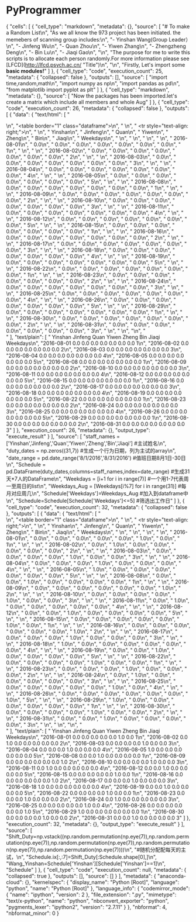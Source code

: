 # PyProgrammer
{
 "cells": [
  {
   "cell_type": "markdown",
   "metadata": {},
   "source": [
    "# To make a Random List\n",
    "As we all know the 973 project has been initiated. the memebers of scanning group includes:\n",
    "- Yinshan Wang(Group Leader）\n",
    "- Jinfeng Wu\n",
    "- Quan Zhou\n",
    "- Yiwen Zhang\n",
    "- Zhengzheng Deng\n",
    "- Bin Lu\n",
    "- Jiaqi Gao\n",
    "\n",
    "The purpose for me to write this scripts is to allocate each person randomly.For more information please see [LFCD](http://lfcd.psych.ac.cn/ \"Title\")\n",
    "\n",
    "Firstly, Let's import some **basic modules!**"
   ]
  },
  {
   "cell_type": "code",
   "execution_count": 25,
   "metadata": {
    "collapsed": false
   },
   "outputs": [],
   "source": [
    "import time,random,math\n",
    "import numpy as np\n",
    "import pandas as pd\n",
    "from matplotlib import pyplot as plt"
   ]
  },
  {
   "cell_type": "markdown",
   "metadata": {},
   "source": [
    "Now the packages has been imported.let's create a matrix which include all members and  whole Aug"
   ]
  },
  {
   "cell_type": "code",
   "execution_count": 26,
   "metadata": {
    "collapsed": false
   },
   "outputs": [
    {
     "data": {
      "text/html": [
       "<div>\n",
       "<table border=\"1\" class=\"dataframe\">\n",
       "  <thead>\n",
       "    <tr style=\"text-align: right;\">\n",
       "      <th></th>\n",
       "      <th>Yinshan</th>\n",
       "      <th>Jinfeng</th>\n",
       "      <th>Quan</th>\n",
       "      <th>Yiwen</th>\n",
       "      <th>Zheng</th>\n",
       "      <th>Bin</th>\n",
       "      <th>Jiaqi</th>\n",
       "      <th>Weekdays</th>\n",
       "    </tr>\n",
       "  </thead>\n",
       "  <tbody>\n",
       "    <tr>\n",
       "      <th>2016-08-01</th>\n",
       "      <td>0.0</td>\n",
       "      <td>0.0</td>\n",
       "      <td>0.0</td>\n",
       "      <td>0.0</td>\n",
       "      <td>0.0</td>\n",
       "      <td>0.0</td>\n",
       "      <td>0.0</td>\n",
       "      <td>1</td>\n",
       "    </tr>\n",
       "    <tr>\n",
       "      <th>2016-08-02</th>\n",
       "      <td>0.0</td>\n",
       "      <td>0.0</td>\n",
       "      <td>0.0</td>\n",
       "      <td>0.0</td>\n",
       "      <td>0.0</td>\n",
       "      <td>0.0</td>\n",
       "      <td>0.0</td>\n",
       "      <td>2</td>\n",
       "    </tr>\n",
       "    <tr>\n",
       "      <th>2016-08-03</th>\n",
       "      <td>0.0</td>\n",
       "      <td>0.0</td>\n",
       "      <td>0.0</td>\n",
       "      <td>0.0</td>\n",
       "      <td>0.0</td>\n",
       "      <td>0.0</td>\n",
       "      <td>0.0</td>\n",
       "      <td>3</td>\n",
       "    </tr>\n",
       "    <tr>\n",
       "      <th>2016-08-04</th>\n",
       "      <td>0.0</td>\n",
       "      <td>0.0</td>\n",
       "      <td>0.0</td>\n",
       "      <td>0.0</td>\n",
       "      <td>0.0</td>\n",
       "      <td>0.0</td>\n",
       "      <td>0.0</td>\n",
       "      <td>4</td>\n",
       "    </tr>\n",
       "    <tr>\n",
       "      <th>2016-08-05</th>\n",
       "      <td>0.0</td>\n",
       "      <td>0.0</td>\n",
       "      <td>0.0</td>\n",
       "      <td>0.0</td>\n",
       "      <td>0.0</td>\n",
       "      <td>0.0</td>\n",
       "      <td>0.0</td>\n",
       "      <td>5</td>\n",
       "    </tr>\n",
       "    <tr>\n",
       "      <th>2016-08-08</th>\n",
       "      <td>0.0</td>\n",
       "      <td>0.0</td>\n",
       "      <td>0.0</td>\n",
       "      <td>0.0</td>\n",
       "      <td>0.0</td>\n",
       "      <td>0.0</td>\n",
       "      <td>0.0</td>\n",
       "      <td>1</td>\n",
       "    </tr>\n",
       "    <tr>\n",
       "      <th>2016-08-09</th>\n",
       "      <td>0.0</td>\n",
       "      <td>0.0</td>\n",
       "      <td>0.0</td>\n",
       "      <td>0.0</td>\n",
       "      <td>0.0</td>\n",
       "      <td>0.0</td>\n",
       "      <td>0.0</td>\n",
       "      <td>2</td>\n",
       "    </tr>\n",
       "    <tr>\n",
       "      <th>2016-08-10</th>\n",
       "      <td>0.0</td>\n",
       "      <td>0.0</td>\n",
       "      <td>0.0</td>\n",
       "      <td>0.0</td>\n",
       "      <td>0.0</td>\n",
       "      <td>0.0</td>\n",
       "      <td>0.0</td>\n",
       "      <td>3</td>\n",
       "    </tr>\n",
       "    <tr>\n",
       "      <th>2016-08-11</th>\n",
       "      <td>0.0</td>\n",
       "      <td>0.0</td>\n",
       "      <td>0.0</td>\n",
       "      <td>0.0</td>\n",
       "      <td>0.0</td>\n",
       "      <td>0.0</td>\n",
       "      <td>0.0</td>\n",
       "      <td>4</td>\n",
       "    </tr>\n",
       "    <tr>\n",
       "      <th>2016-08-12</th>\n",
       "      <td>0.0</td>\n",
       "      <td>0.0</td>\n",
       "      <td>0.0</td>\n",
       "      <td>0.0</td>\n",
       "      <td>0.0</td>\n",
       "      <td>0.0</td>\n",
       "      <td>0.0</td>\n",
       "      <td>5</td>\n",
       "    </tr>\n",
       "    <tr>\n",
       "      <th>2016-08-15</th>\n",
       "      <td>0.0</td>\n",
       "      <td>0.0</td>\n",
       "      <td>0.0</td>\n",
       "      <td>0.0</td>\n",
       "      <td>0.0</td>\n",
       "      <td>0.0</td>\n",
       "      <td>0.0</td>\n",
       "      <td>1</td>\n",
       "    </tr>\n",
       "    <tr>\n",
       "      <th>2016-08-16</th>\n",
       "      <td>0.0</td>\n",
       "      <td>0.0</td>\n",
       "      <td>0.0</td>\n",
       "      <td>0.0</td>\n",
       "      <td>0.0</td>\n",
       "      <td>0.0</td>\n",
       "      <td>0.0</td>\n",
       "      <td>2</td>\n",
       "    </tr>\n",
       "    <tr>\n",
       "      <th>2016-08-17</th>\n",
       "      <td>0.0</td>\n",
       "      <td>0.0</td>\n",
       "      <td>0.0</td>\n",
       "      <td>0.0</td>\n",
       "      <td>0.0</td>\n",
       "      <td>0.0</td>\n",
       "      <td>0.0</td>\n",
       "      <td>3</td>\n",
       "    </tr>\n",
       "    <tr>\n",
       "      <th>2016-08-18</th>\n",
       "      <td>0.0</td>\n",
       "      <td>0.0</td>\n",
       "      <td>0.0</td>\n",
       "      <td>0.0</td>\n",
       "      <td>0.0</td>\n",
       "      <td>0.0</td>\n",
       "      <td>0.0</td>\n",
       "      <td>4</td>\n",
       "    </tr>\n",
       "    <tr>\n",
       "      <th>2016-08-19</th>\n",
       "      <td>0.0</td>\n",
       "      <td>0.0</td>\n",
       "      <td>0.0</td>\n",
       "      <td>0.0</td>\n",
       "      <td>0.0</td>\n",
       "      <td>0.0</td>\n",
       "      <td>0.0</td>\n",
       "      <td>5</td>\n",
       "    </tr>\n",
       "    <tr>\n",
       "      <th>2016-08-22</th>\n",
       "      <td>0.0</td>\n",
       "      <td>0.0</td>\n",
       "      <td>0.0</td>\n",
       "      <td>0.0</td>\n",
       "      <td>0.0</td>\n",
       "      <td>0.0</td>\n",
       "      <td>0.0</td>\n",
       "      <td>1</td>\n",
       "    </tr>\n",
       "    <tr>\n",
       "      <th>2016-08-23</th>\n",
       "      <td>0.0</td>\n",
       "      <td>0.0</td>\n",
       "      <td>0.0</td>\n",
       "      <td>0.0</td>\n",
       "      <td>0.0</td>\n",
       "      <td>0.0</td>\n",
       "      <td>0.0</td>\n",
       "      <td>2</td>\n",
       "    </tr>\n",
       "    <tr>\n",
       "      <th>2016-08-24</th>\n",
       "      <td>0.0</td>\n",
       "      <td>0.0</td>\n",
       "      <td>0.0</td>\n",
       "      <td>0.0</td>\n",
       "      <td>0.0</td>\n",
       "      <td>0.0</td>\n",
       "      <td>0.0</td>\n",
       "      <td>3</td>\n",
       "    </tr>\n",
       "    <tr>\n",
       "      <th>2016-08-25</th>\n",
       "      <td>0.0</td>\n",
       "      <td>0.0</td>\n",
       "      <td>0.0</td>\n",
       "      <td>0.0</td>\n",
       "      <td>0.0</td>\n",
       "      <td>0.0</td>\n",
       "      <td>0.0</td>\n",
       "      <td>4</td>\n",
       "    </tr>\n",
       "    <tr>\n",
       "      <th>2016-08-26</th>\n",
       "      <td>0.0</td>\n",
       "      <td>0.0</td>\n",
       "      <td>0.0</td>\n",
       "      <td>0.0</td>\n",
       "      <td>0.0</td>\n",
       "      <td>0.0</td>\n",
       "      <td>0.0</td>\n",
       "      <td>5</td>\n",
       "    </tr>\n",
       "    <tr>\n",
       "      <th>2016-08-29</th>\n",
       "      <td>0.0</td>\n",
       "      <td>0.0</td>\n",
       "      <td>0.0</td>\n",
       "      <td>0.0</td>\n",
       "      <td>0.0</td>\n",
       "      <td>0.0</td>\n",
       "      <td>0.0</td>\n",
       "      <td>1</td>\n",
       "    </tr>\n",
       "    <tr>\n",
       "      <th>2016-08-30</th>\n",
       "      <td>0.0</td>\n",
       "      <td>0.0</td>\n",
       "      <td>0.0</td>\n",
       "      <td>0.0</td>\n",
       "      <td>0.0</td>\n",
       "      <td>0.0</td>\n",
       "      <td>0.0</td>\n",
       "      <td>2</td>\n",
       "    </tr>\n",
       "    <tr>\n",
       "      <th>2016-08-31</th>\n",
       "      <td>0.0</td>\n",
       "      <td>0.0</td>\n",
       "      <td>0.0</td>\n",
       "      <td>0.0</td>\n",
       "      <td>0.0</td>\n",
       "      <td>0.0</td>\n",
       "      <td>0.0</td>\n",
       "      <td>3</td>\n",
       "    </tr>\n",
       "  </tbody>\n",
       "</table>\n",
       "</div>"
      ],
      "text/plain": [
       "            Yinshan  Jinfeng  Quan  Yiwen  Zheng  Bin  Jiaqi  Weekdays\n",
       "2016-08-01      0.0      0.0   0.0    0.0    0.0  0.0    0.0         1\n",
       "2016-08-02      0.0      0.0   0.0    0.0    0.0  0.0    0.0         2\n",
       "2016-08-03      0.0      0.0   0.0    0.0    0.0  0.0    0.0         3\n",
       "2016-08-04      0.0      0.0   0.0    0.0    0.0  0.0    0.0         4\n",
       "2016-08-05      0.0      0.0   0.0    0.0    0.0  0.0    0.0         5\n",
       "2016-08-08      0.0      0.0   0.0    0.0    0.0  0.0    0.0         1\n",
       "2016-08-09      0.0      0.0   0.0    0.0    0.0  0.0    0.0         2\n",
       "2016-08-10      0.0      0.0   0.0    0.0    0.0  0.0    0.0         3\n",
       "2016-08-11      0.0      0.0   0.0    0.0    0.0  0.0    0.0         4\n",
       "2016-08-12      0.0      0.0   0.0    0.0    0.0  0.0    0.0         5\n",
       "2016-08-15      0.0      0.0   0.0    0.0    0.0  0.0    0.0         1\n",
       "2016-08-16      0.0      0.0   0.0    0.0    0.0  0.0    0.0         2\n",
       "2016-08-17      0.0      0.0   0.0    0.0    0.0  0.0    0.0         3\n",
       "2016-08-18      0.0      0.0   0.0    0.0    0.0  0.0    0.0         4\n",
       "2016-08-19      0.0      0.0   0.0    0.0    0.0  0.0    0.0         5\n",
       "2016-08-22      0.0      0.0   0.0    0.0    0.0  0.0    0.0         1\n",
       "2016-08-23      0.0      0.0   0.0    0.0    0.0  0.0    0.0         2\n",
       "2016-08-24      0.0      0.0   0.0    0.0    0.0  0.0    0.0         3\n",
       "2016-08-25      0.0      0.0   0.0    0.0    0.0  0.0    0.0         4\n",
       "2016-08-26      0.0      0.0   0.0    0.0    0.0  0.0    0.0         5\n",
       "2016-08-29      0.0      0.0   0.0    0.0    0.0  0.0    0.0         1\n",
       "2016-08-30      0.0      0.0   0.0    0.0    0.0  0.0    0.0         2\n",
       "2016-08-31      0.0      0.0   0.0    0.0    0.0  0.0    0.0         3"
      ]
     },
     "execution_count": 26,
     "metadata": {},
     "output_type": "execute_result"
    }
   ],
   "source": [
    "staff_names = ['Yinshan','Jinfeng','Quan','Yiwen','Zheng','Bin','Jiaqi']  #主试姓名\n",
    "duty_dates = np.zeros((31,7))                                             #生成一个行为日期，列为主试的array\n",
    "date_range = pd.date_range('8/1/2016','8/31/2016')                        #值班日期8月1日-30日\n",
    "Schedule = pd.DataFrame(duty_dates,columns=staff_names,index=date_range)   #生成31天*7人的DataFrame\n",
    "Weekdays = [i+1 for i in range(7)]                                         #一个用1-7代表周一至周日的list\n",
    "Weekdays_Aug = [Weekdays[i%7] for i in range(31)]                          #每月对应周几\n",
    "Schedule['Weekdays']=Weekdays_Aug                                          #加入到dataframe中\n",
    "Schedule=Schedule[Schedule['Weekdays']<=5]                                 #筛选出工作日"
   ]
  },
  {
   "cell_type": "code",
   "execution_count": 32,
   "metadata": {
    "collapsed": false
   },
   "outputs": [
    {
     "data": {
      "text/html": [
       "<div>\n",
       "<table border=\"1\" class=\"dataframe\">\n",
       "  <thead>\n",
       "    <tr style=\"text-align: right;\">\n",
       "      <th></th>\n",
       "      <th>Yinshan</th>\n",
       "      <th>Jinfeng</th>\n",
       "      <th>Quan</th>\n",
       "      <th>Yiwen</th>\n",
       "      <th>Zheng</th>\n",
       "      <th>Bin</th>\n",
       "      <th>Jiaqi</th>\n",
       "      <th>Weekdays</th>\n",
       "    </tr>\n",
       "  </thead>\n",
       "  <tbody>\n",
       "    <tr>\n",
       "      <th>2016-08-01</th>\n",
       "      <td>0.0</td>\n",
       "      <td>0.0</td>\n",
       "      <td>0.0</td>\n",
       "      <td>0.0</td>\n",
       "      <td>0.0</td>\n",
       "      <td>1.0</td>\n",
       "      <td>0.0</td>\n",
       "      <td>1</td>\n",
       "    </tr>\n",
       "    <tr>\n",
       "      <th>2016-08-02</th>\n",
       "      <td>0.0</td>\n",
       "      <td>1.0</td>\n",
       "      <td>0.0</td>\n",
       "      <td>0.0</td>\n",
       "      <td>0.0</td>\n",
       "      <td>0.0</td>\n",
       "      <td>0.0</td>\n",
       "      <td>2</td>\n",
       "    </tr>\n",
       "    <tr>\n",
       "      <th>2016-08-03</th>\n",
       "      <td>0.0</td>\n",
       "      <td>0.0</td>\n",
       "      <td>0.0</td>\n",
       "      <td>0.0</td>\n",
       "      <td>1.0</td>\n",
       "      <td>0.0</td>\n",
       "      <td>0.0</td>\n",
       "      <td>3</td>\n",
       "    </tr>\n",
       "    <tr>\n",
       "      <th>2016-08-04</th>\n",
       "      <td>0.0</td>\n",
       "      <td>0.0</td>\n",
       "      <td>0.0</td>\n",
       "      <td>1.0</td>\n",
       "      <td>0.0</td>\n",
       "      <td>0.0</td>\n",
       "      <td>0.0</td>\n",
       "      <td>4</td>\n",
       "    </tr>\n",
       "    <tr>\n",
       "      <th>2016-08-05</th>\n",
       "      <td>1.0</td>\n",
       "      <td>0.0</td>\n",
       "      <td>0.0</td>\n",
       "      <td>0.0</td>\n",
       "      <td>0.0</td>\n",
       "      <td>0.0</td>\n",
       "      <td>0.0</td>\n",
       "      <td>5</td>\n",
       "    </tr>\n",
       "    <tr>\n",
       "      <th>2016-08-08</th>\n",
       "      <td>0.0</td>\n",
       "      <td>0.0</td>\n",
       "      <td>1.0</td>\n",
       "      <td>0.0</td>\n",
       "      <td>0.0</td>\n",
       "      <td>0.0</td>\n",
       "      <td>0.0</td>\n",
       "      <td>1</td>\n",
       "    </tr>\n",
       "    <tr>\n",
       "      <th>2016-08-09</th>\n",
       "      <td>0.0</td>\n",
       "      <td>0.0</td>\n",
       "      <td>0.0</td>\n",
       "      <td>0.0</td>\n",
       "      <td>0.0</td>\n",
       "      <td>0.0</td>\n",
       "      <td>1.0</td>\n",
       "      <td>2</td>\n",
       "    </tr>\n",
       "    <tr>\n",
       "      <th>2016-08-10</th>\n",
       "      <td>0.0</td>\n",
       "      <td>0.0</td>\n",
       "      <td>0.0</td>\n",
       "      <td>0.0</td>\n",
       "      <td>1.0</td>\n",
       "      <td>0.0</td>\n",
       "      <td>0.0</td>\n",
       "      <td>3</td>\n",
       "    </tr>\n",
       "    <tr>\n",
       "      <th>2016-08-11</th>\n",
       "      <td>0.0</td>\n",
       "      <td>1.0</td>\n",
       "      <td>0.0</td>\n",
       "      <td>0.0</td>\n",
       "      <td>0.0</td>\n",
       "      <td>0.0</td>\n",
       "      <td>0.0</td>\n",
       "      <td>4</td>\n",
       "    </tr>\n",
       "    <tr>\n",
       "      <th>2016-08-12</th>\n",
       "      <td>0.0</td>\n",
       "      <td>0.0</td>\n",
       "      <td>1.0</td>\n",
       "      <td>0.0</td>\n",
       "      <td>0.0</td>\n",
       "      <td>0.0</td>\n",
       "      <td>0.0</td>\n",
       "      <td>5</td>\n",
       "    </tr>\n",
       "    <tr>\n",
       "      <th>2016-08-15</th>\n",
       "      <td>0.0</td>\n",
       "      <td>0.0</td>\n",
       "      <td>0.0</td>\n",
       "      <td>0.0</td>\n",
       "      <td>0.0</td>\n",
       "      <td>1.0</td>\n",
       "      <td>0.0</td>\n",
       "      <td>1</td>\n",
       "    </tr>\n",
       "    <tr>\n",
       "      <th>2016-08-16</th>\n",
       "      <td>0.0</td>\n",
       "      <td>0.0</td>\n",
       "      <td>0.0</td>\n",
       "      <td>0.0</td>\n",
       "      <td>0.0</td>\n",
       "      <td>0.0</td>\n",
       "      <td>1.0</td>\n",
       "      <td>2</td>\n",
       "    </tr>\n",
       "    <tr>\n",
       "      <th>2016-08-17</th>\n",
       "      <td>0.0</td>\n",
       "      <td>0.0</td>\n",
       "      <td>0.0</td>\n",
       "      <td>1.0</td>\n",
       "      <td>0.0</td>\n",
       "      <td>0.0</td>\n",
       "      <td>0.0</td>\n",
       "      <td>3</td>\n",
       "    </tr>\n",
       "    <tr>\n",
       "      <th>2016-08-18</th>\n",
       "      <td>1.0</td>\n",
       "      <td>0.0</td>\n",
       "      <td>0.0</td>\n",
       "      <td>0.0</td>\n",
       "      <td>0.0</td>\n",
       "      <td>0.0</td>\n",
       "      <td>0.0</td>\n",
       "      <td>4</td>\n",
       "    </tr>\n",
       "    <tr>\n",
       "      <th>2016-08-19</th>\n",
       "      <td>0.0</td>\n",
       "      <td>0.0</td>\n",
       "      <td>1.0</td>\n",
       "      <td>0.0</td>\n",
       "      <td>0.0</td>\n",
       "      <td>0.0</td>\n",
       "      <td>0.0</td>\n",
       "      <td>5</td>\n",
       "    </tr>\n",
       "    <tr>\n",
       "      <th>2016-08-22</th>\n",
       "      <td>0.0</td>\n",
       "      <td>0.0</td>\n",
       "      <td>0.0</td>\n",
       "      <td>0.0</td>\n",
       "      <td>1.0</td>\n",
       "      <td>0.0</td>\n",
       "      <td>0.0</td>\n",
       "      <td>1</td>\n",
       "    </tr>\n",
       "    <tr>\n",
       "      <th>2016-08-23</th>\n",
       "      <td>0.0</td>\n",
       "      <td>0.0</td>\n",
       "      <td>0.0</td>\n",
       "      <td>1.0</td>\n",
       "      <td>0.0</td>\n",
       "      <td>0.0</td>\n",
       "      <td>0.0</td>\n",
       "      <td>2</td>\n",
       "    </tr>\n",
       "    <tr>\n",
       "      <th>2016-08-24</th>\n",
       "      <td>0.0</td>\n",
       "      <td>1.0</td>\n",
       "      <td>0.0</td>\n",
       "      <td>0.0</td>\n",
       "      <td>0.0</td>\n",
       "      <td>0.0</td>\n",
       "      <td>0.0</td>\n",
       "      <td>3</td>\n",
       "    </tr>\n",
       "    <tr>\n",
       "      <th>2016-08-25</th>\n",
       "      <td>0.0</td>\n",
       "      <td>0.0</td>\n",
       "      <td>0.0</td>\n",
       "      <td>0.0</td>\n",
       "      <td>0.0</td>\n",
       "      <td>1.0</td>\n",
       "      <td>0.0</td>\n",
       "      <td>4</td>\n",
       "    </tr>\n",
       "    <tr>\n",
       "      <th>2016-08-26</th>\n",
       "      <td>0.0</td>\n",
       "      <td>0.0</td>\n",
       "      <td>0.0</td>\n",
       "      <td>0.0</td>\n",
       "      <td>0.0</td>\n",
       "      <td>0.0</td>\n",
       "      <td>1.0</td>\n",
       "      <td>5</td>\n",
       "    </tr>\n",
       "    <tr>\n",
       "      <th>2016-08-29</th>\n",
       "      <td>1.0</td>\n",
       "      <td>0.0</td>\n",
       "      <td>0.0</td>\n",
       "      <td>0.0</td>\n",
       "      <td>0.0</td>\n",
       "      <td>0.0</td>\n",
       "      <td>0.0</td>\n",
       "      <td>1</td>\n",
       "    </tr>\n",
       "    <tr>\n",
       "      <th>2016-08-30</th>\n",
       "      <td>0.0</td>\n",
       "      <td>0.0</td>\n",
       "      <td>0.0</td>\n",
       "      <td>0.0</td>\n",
       "      <td>1.0</td>\n",
       "      <td>0.0</td>\n",
       "      <td>0.0</td>\n",
       "      <td>2</td>\n",
       "    </tr>\n",
       "    <tr>\n",
       "      <th>2016-08-31</th>\n",
       "      <td>0.0</td>\n",
       "      <td>0.0</td>\n",
       "      <td>1.0</td>\n",
       "      <td>0.0</td>\n",
       "      <td>0.0</td>\n",
       "      <td>0.0</td>\n",
       "      <td>0.0</td>\n",
       "      <td>3</td>\n",
       "    </tr>\n",
       "  </tbody>\n",
       "</table>\n",
       "</div>"
      ],
      "text/plain": [
       "            Yinshan  Jinfeng  Quan  Yiwen  Zheng  Bin  Jiaqi  Weekdays\n",
       "2016-08-01      0.0      0.0   0.0    0.0    0.0  1.0    0.0         1\n",
       "2016-08-02      0.0      1.0   0.0    0.0    0.0  0.0    0.0         2\n",
       "2016-08-03      0.0      0.0   0.0    0.0    1.0  0.0    0.0         3\n",
       "2016-08-04      0.0      0.0   0.0    1.0    0.0  0.0    0.0         4\n",
       "2016-08-05      1.0      0.0   0.0    0.0    0.0  0.0    0.0         5\n",
       "2016-08-08      0.0      0.0   1.0    0.0    0.0  0.0    0.0         1\n",
       "2016-08-09      0.0      0.0   0.0    0.0    0.0  0.0    1.0         2\n",
       "2016-08-10      0.0      0.0   0.0    0.0    1.0  0.0    0.0         3\n",
       "2016-08-11      0.0      1.0   0.0    0.0    0.0  0.0    0.0         4\n",
       "2016-08-12      0.0      0.0   1.0    0.0    0.0  0.0    0.0         5\n",
       "2016-08-15      0.0      0.0   0.0    0.0    0.0  1.0    0.0         1\n",
       "2016-08-16      0.0      0.0   0.0    0.0    0.0  0.0    1.0         2\n",
       "2016-08-17      0.0      0.0   0.0    1.0    0.0  0.0    0.0         3\n",
       "2016-08-18      1.0      0.0   0.0    0.0    0.0  0.0    0.0         4\n",
       "2016-08-19      0.0      0.0   1.0    0.0    0.0  0.0    0.0         5\n",
       "2016-08-22      0.0      0.0   0.0    0.0    1.0  0.0    0.0         1\n",
       "2016-08-23      0.0      0.0   0.0    1.0    0.0  0.0    0.0         2\n",
       "2016-08-24      0.0      1.0   0.0    0.0    0.0  0.0    0.0         3\n",
       "2016-08-25      0.0      0.0   0.0    0.0    0.0  1.0    0.0         4\n",
       "2016-08-26      0.0      0.0   0.0    0.0    0.0  0.0    1.0         5\n",
       "2016-08-29      1.0      0.0   0.0    0.0    0.0  0.0    0.0         1\n",
       "2016-08-30      0.0      0.0   0.0    0.0    1.0  0.0    0.0         2\n",
       "2016-08-31      0.0      0.0   1.0    0.0    0.0  0.0    0.0         3"
      ]
     },
     "execution_count": 32,
     "metadata": {},
     "output_type": "execute_result"
    }
   ],
   "source": [
    "Shift_Duty=np.vstack((np.random.permutation(np.eye(7)),np.random.permutation(np.eye(7)),np.random.permutation(np.eye(7)),np.random.permutation(np.eye(7)),np.random.permutation(np.eye(7))))\n",
    "#随机分配配每天的主试，\n",
    "Schedule.ix[:,:7]=Shift_Duty[:Schedule.shape[0],]\n",
    "Wang_Yinshan=Schedule['Yinshan'][Schedule['Yinshan']==1]\n",
    "Schedule"
   ]
  },
  {
   "cell_type": "code",
   "execution_count": null,
   "metadata": {
    "collapsed": true
   },
   "outputs": [],
   "source": []
  }
 ],
 "metadata": {
  "anaconda-cloud": {},
  "kernelspec": {
   "display_name": "Python [Root]",
   "language": "python",
   "name": "Python [Root]"
  },
  "language_info": {
   "codemirror_mode": {
    "name": "ipython",
    "version": 2
   },
   "file_extension": ".py",
   "mimetype": "text/x-python",
   "name": "python",
   "nbconvert_exporter": "python",
   "pygments_lexer": "ipython2",
   "version": "2.7.11"
  }
 },
 "nbformat": 4,
 "nbformat_minor": 0
}
